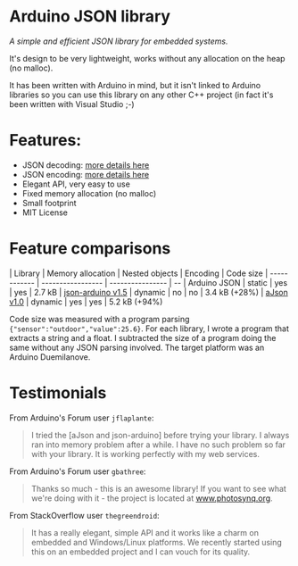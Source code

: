 Arduino JSON library
====================

*A simple and efficient JSON library for embedded systems.*

It's design to be very lightweight, works without any allocation on the heap (no malloc).

It has been written with Arduino in mind, but it isn't linked to Arduino libraries so you can use this library on any other C++ project (in fact it's been written with Visual Studio ;-) 

# Features:

* JSON decoding: [more details here](/JsonParser/)
* JSON encoding: [more details here](/JsonGenerator/)
* Elegant API, very easy to use 
* Fixed memory allocation (no malloc)
* Small footprint
* MIT License

# Feature comparisons

| Library      | Memory allocation | Nested objects | Encoding | Code size
| ------------ | ----------------- | ---------------- | --
| Arduino JSON | static | yes | yes |  2.7 kB
| [json-arduino v1.5]( https://github.com/not404/json-arduino) | dynamic | no | no | 3.4 kB (+28%)
| [aJson v1.0](https://github.com/interactive-matter/aJson) | dynamic | yes | yes | 5.2 kB (+94%)

Code size was measured with a program parsing `{"sensor":"outdoor","value":25.6}`.
For each library, I wrote a program that extracts a string and a float. I subtracted the size of a program doing the same without any JSON parsing involved. The target platform was an Arduino Duemilanove.

# Testimonials

From Arduino's Forum user `jflaplante`:
> I tried the  [aJson and json-arduino] before trying your library. I always ran into memory problem after a while. 
> I have no such problem so far with your library. It is working perfectly with my web services.

From Arduino's Forum user `gbathree`:
> Thanks so much - this is an awesome library!  If you want to see what we're doing with it - the project is located at www.photosynq.org.

From StackOverflow user `thegreendroid`:
> It has a really elegant, simple API and it works like a charm on embedded and Windows/Linux platforms. We recently started using this on an embedded project and I can vouch for its quality.